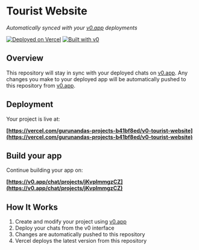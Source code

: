 # Tourist Website

*Automatically synced with your [v0.app](https://v0.app) deployments*

[![Deployed on Vercel](https://img.shields.io/badge/Deployed%20on-Vercel-black?style=for-the-badge&logo=vercel)](https://vercel.com/gurunandas-projects-b41bf8ed/v0-tourist-website)
[![Built with v0](https://img.shields.io/badge/Built%20with-v0.app-black?style=for-the-badge)](https://v0.app/chat/projects/jKvpImmgzCZ)

## Overview

This repository will stay in sync with your deployed chats on [v0.app](https://v0.app).
Any changes you make to your deployed app will be automatically pushed to this repository from [v0.app](https://v0.app).

## Deployment

Your project is live at:

**[https://vercel.com/gurunandas-projects-b41bf8ed/v0-tourist-website](https://vercel.com/gurunandas-projects-b41bf8ed/v0-tourist-website)**

## Build your app

Continue building your app on:

**[https://v0.app/chat/projects/jKvpImmgzCZ](https://v0.app/chat/projects/jKvpImmgzCZ)**

## How It Works

1. Create and modify your project using [v0.app](https://v0.app)
2. Deploy your chats from the v0 interface
3. Changes are automatically pushed to this repository
4. Vercel deploys the latest version from this repository
